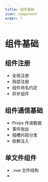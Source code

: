 ```yaml
---
title: 组件基础
icon: component
order: 7
---
```


# 组件基础

## 组件注册
- 全局注册
- 局部注册
- 组件命名约定
- 异步组件

## 组件通信基础
- Props 传递数据
- 事件抛出
- 插槽内容分发
- 依赖注入

## 单文件组件
- .vue 文件结构
- <script setup> 语法
- <style> 作用域
- 预处理器支持

## 组件设计原则
- 单一职责
- 可复用性
- 可测试性
- 松耦合设计

